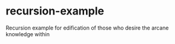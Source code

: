 # recursion-example
Recursion example for edification of those who desire the arcane knowledge within
